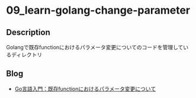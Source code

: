 # 09_learn-golang-change-parameter

## Description

Golangで既存functionにおけるパラメータ変更についてのコードを管理しているディレクトリ

## Blog

- [Go言語入門：既存functionにおけるパラメータ変更について](https://yossi-note.com/parameter_change_of_function_in_golang)
